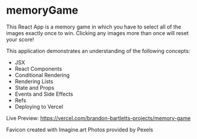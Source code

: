 # memoryGame

This React App is a memory game in which you have to select all of the images exactly once to win. Clicking any images more than once will reset your score!

This application demonstrates an understanding of the following concepts:
 - JSX
 - React Components
 - Conditional Rendering
 - Rendering Lists
 - State and Props
 - Events and Side Effects
 - Refs
 - Deploying to Vercel

Live Preview: https://vercel.com/brandon-bartletts-projects/memory-game

Favicon created with Imagine.art
Photos provided by Pexels